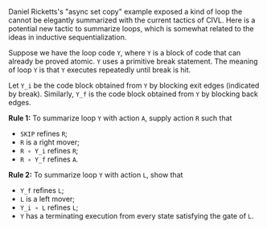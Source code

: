 Daniel Ricketts's "async set copy" example exposed a kind of loop the cannot be
elegantly summarized with the current tactics of CIVL. Here is a potential new
tactic to summarize loops, which is somewhat related to the ideas in inductive
sequentialization.

Suppose we have the loop code `Y`, where `Y` is a block of code that can already
be proved atomic. `Y` uses a primitive break statement. The meaning of loop `Y`
is that `Y` executes repeatedly until break is hit.

Let `Y_i` be the code block obtained from `Y` by blocking exit edges (indicated
by break). Similarly, `Y_f` is the code block obtained from `Y` by blocking back
edges.

**Rule 1:**
To summarize loop `Y` with action `A`, supply action `R` such that
- `SKIP` refines `R`;
- `R` is a right mover;
- `R ∘ Y_i` refines `R`;
- `R ∘ Y_f` refines `A`.

**Rule 2:**
To summarize loop `Y` with action `L`, show that
- `Y_f` refines `L`;
- `L` is a left mover;
- `Y_i ∘ L` refines `L`;
- `Y` has a terminating execution from every state satisfying the gate of `L`.
